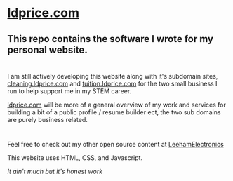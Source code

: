 # [ldprice.com](https://www.ldprice.com)
## This repo contains the software I wrote for my personal website.

#

I am still actively developing this website along with it's subdomain sites, [cleaning.ldprice.com](https://www.cleaning.ldprice.com) and  [tuition.ldprice.com](https://www.tuition.ldprice.com) for the two small business I run to help support me in my STEM career. 

 [ldprice.com](https://www.ldprice.com) will be more of a general overview of my work and services for building a bit of a public profile / resume builder ect, the two sub domains are purely business related.

#

Feel free to check out my other open source content at [LeehamElectronics](https://github.com/LeehamElectronics)

This website uses HTML, CSS, and Javascript.

*It ain't much but it's honest work*
